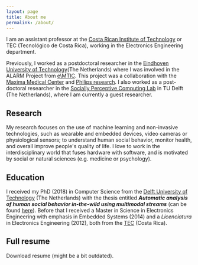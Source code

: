 ```yaml
---
layout: page
title: About me
permalink: /about/
---
```


I am an assistant professor at the [Costa Rican Institute of Technology](https://tec.ac.cr/en) or TEC (Tecnológico de Costa Rica), working in the Electronics Engineering department.

Previously, I worked as a postdoctoral researcher in the [Eindhoven University of Technology](https://www.tue.nl/en/)(The Netherlands) where I was involved in the ALARM Project from [e\MTIC](https://www.tue.nl/en/research/research-groups/eindhoven-medtech-innovation-center/). This project was a collaboration with the [Maxima Medical Center](https://www.mmc.nl/) and [Philips research](https://www.philips.com/a-w/research/locations/eindhoven.html). I also worked as a post-doctoral researcher in the [Socially Perceptive Computing Lab](https://www.tudelft.nl/ewi/over-de-faculteit/afdelingen/intelligent-systems/pattern-recognition-bioinformatics/socially-perceptive-computing-lab/) in TU Delft (The Netherlands), where I am currently a guest researcher.

## Research

My research focuses on the use of machine learning and non-invasive technologies, such as wearable and embedded devices, video cameras or physiological sensors; to understand human social behavior, monitor health, and overall improve people's quality of life. I love to work in the interdisciplinary world that fuses hardware with software, and is motivated by social or natural sciences (e.g. medicine or psychology).

## Education

I received my PhD (2018) in Computer Science from the [Delft University of Technology](https://www.tudelft.nl/en/) (The Netherlands) with the thesis entitled ***Automatic analysis of human social behavior in-the-wild using multimodal streams*** (can be found [here](https://www.narcis.nl/publication/RecordID/oai:tudelft.nl:uuid%3A811ba745-18e1-4dca-8321-249ba000a142)). Before that I received a Master in Science in Electronics Engineering with emphasis in Embedded Systems (2014) and a *Licenciatura* in Electronics Engineering (2012), both from the [TEC](https://tec.ac.cr/en) (Costa Rica).

## Full resume

Download resume (might be a bit outdated).

